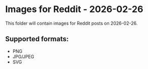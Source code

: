# Images for Reddit - 2026-02-26

This folder will contain images for Reddit posts on 2026-02-26.

## Supported formats:
- PNG
- JPG/JPEG
- SVG

